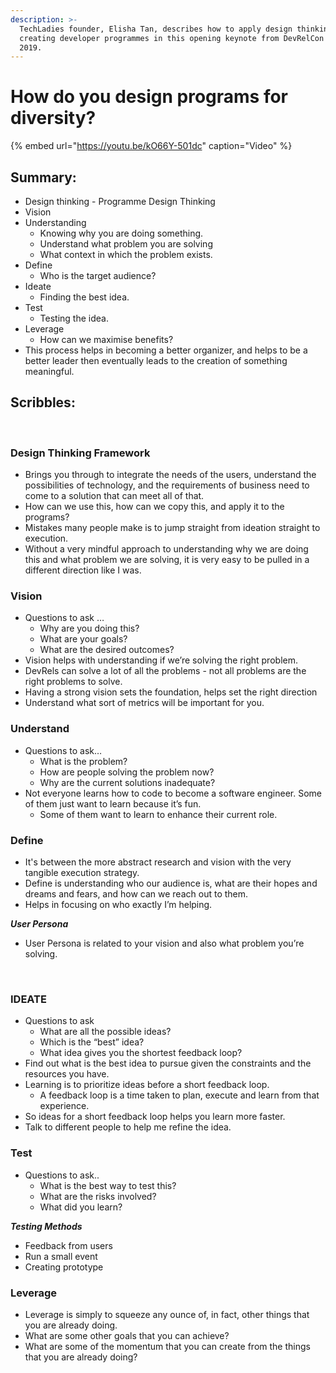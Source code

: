 ```yaml
---
description: >-
  TechLadies founder, Elisha Tan, describes how to apply design thinking to
  creating developer programmes in this opening keynote from DevRelCon London
  2019.
---
```


# How do you design programs for diversity?

{% embed url="https://youtu.be/kO66Y-501dc" caption="Video" %}

## Summary:

* Design thinking - Programme Design Thinking
* Vision 
* Understanding 
  * Knowing why you are doing something. 
  * Understand what problem you are solving 
  * What context in which the problem exists. 
* Define
  * Who is the target audience? 
* Ideate 
  * Finding the best idea. 
* Test
  * Testing the idea.
* Leverage
  * How can we maximise benefits?
* This process helps in becoming a better organizer, and helps to be a better leader then eventually leads to the creation of something meaningful.

## Scribbles:

‌

### Design Thinking Framework 

* Brings you through to integrate the needs of the users, understand the possibilities of technology, and the requirements of business need to come to a solution that can meet all of that. 
* How can we use this, how can we copy this, and apply it to the programs?
* Mistakes many people make is to jump straight from ideation straight to execution.
* Without a very mindful approach to understanding why we are doing this and what problem we are solving, it is very easy to be pulled in a different direction like I was. 

### Vision

* Questions to ask … 
  * Why are you doing this? 
  * What are your goals? 
  * What are the desired outcomes?
* Vision helps with understanding if we’re solving the right problem. 
* DevRels can solve a lot of all the problems - not all problems are the right problems to solve. 
* Having a strong vision sets the foundation, helps set the right direction
* Understand what sort of metrics will be important for you. 

### Understand

* Questions to ask…
  * What is the problem?
  * How are people solving the problem now? 
  * Why are the current solutions inadequate?
* Not everyone learns how to code to become a software engineer. Some of them just want to learn because it’s fun. 
  * Some of them want to learn to enhance their current role. 

### Define 

* It's between the more abstract research and vision with the very tangible execution strategy. 
* Define is understanding who our audience is, what are their hopes and dreams and fears, and how can we reach out to them. 
* Helps in focusing on who exactly I’m helping. 

_**User Persona**_

* User Persona is related to your vision and also what problem you’re solving.

‌

### IDEATE

* Questions to ask
  * What are all the possible ideas?
  * Which is the “best” idea?
  * What idea gives you the shortest feedback loop?
* Find out what is the best idea to pursue given the constraints and the resources you have. 
* Learning is to prioritize ideas before a short feedback loop. 
  * A feedback loop is a time taken to plan, execute and learn from that experience. 
* So ideas for a short feedback loop helps you learn more faster. 
* Talk to different people to help me refine the idea. 

### Test

* Questions to ask.. 
  * What is the best way to test this? 
  * What are the risks involved? 
  * What did you learn? 

_**Testing Methods**_

* Feedback from users 
* Run a small event 
* Creating prototype 

### Leverage

* Leverage is simply to squeeze any ounce of, in fact, other things that you are already doing.
* What are some other goals that you can achieve? 
* What are some of the momentum that you can create from the things that you are already doing? 

